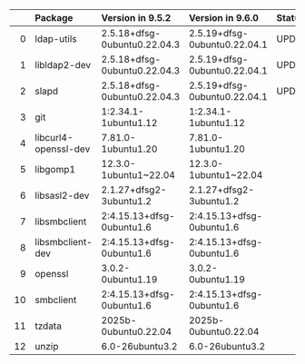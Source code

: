<!-- markdown-link-check-disable -->

|    | Package              | Version in 9.5.2             | Version in 9.6.0             | Status   |
|---:|:---------------------|:-----------------------------|:-----------------------------|:---------|
|  0 | ldap-utils           | 2.5.18+dfsg-0ubuntu0.22.04.3 | 2.5.19+dfsg-0ubuntu0.22.04.1 | UPDATED  |
|  1 | libldap2-dev         | 2.5.18+dfsg-0ubuntu0.22.04.3 | 2.5.19+dfsg-0ubuntu0.22.04.1 | UPDATED  |
|  2 | slapd                | 2.5.18+dfsg-0ubuntu0.22.04.3 | 2.5.19+dfsg-0ubuntu0.22.04.1 | UPDATED  |
|  3 | git                  | 1:2.34.1-1ubuntu1.12         | 1:2.34.1-1ubuntu1.12         |          |
|  4 | libcurl4-openssl-dev | 7.81.0-1ubuntu1.20           | 7.81.0-1ubuntu1.20           |          |
|  5 | libgomp1             | 12.3.0-1ubuntu1~22.04        | 12.3.0-1ubuntu1~22.04        |          |
|  6 | libsasl2-dev         | 2.1.27+dfsg2-3ubuntu1.2      | 2.1.27+dfsg2-3ubuntu1.2      |          |
|  7 | libsmbclient         | 2:4.15.13+dfsg-0ubuntu1.6    | 2:4.15.13+dfsg-0ubuntu1.6    |          |
|  8 | libsmbclient-dev     | 2:4.15.13+dfsg-0ubuntu1.6    | 2:4.15.13+dfsg-0ubuntu1.6    |          |
|  9 | openssl              | 3.0.2-0ubuntu1.19            | 3.0.2-0ubuntu1.19            |          |
| 10 | smbclient            | 2:4.15.13+dfsg-0ubuntu1.6    | 2:4.15.13+dfsg-0ubuntu1.6    |          |
| 11 | tzdata               | 2025b-0ubuntu0.22.04         | 2025b-0ubuntu0.22.04         |          |
| 12 | unzip                | 6.0-26ubuntu3.2              | 6.0-26ubuntu3.2              |          |